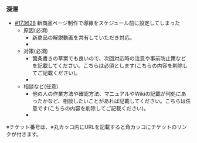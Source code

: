 ### 深澤
- [#173628](https://redmine-web.keyence.co.jp/issues/173628) 新商品ページ制作で導線をスケジュール前に設定してしまった
  - 原因(必須)
    - 新商品の解説動画を共有していただき対応。
    - 
  - 対策(必須)
    - 箇条書きの草案でも良いので、次回対応時の注意や事前防止策などを記載してください。こちらは必須とします(こちらの内容を削除してご記載ください)。
    - 
  - 相談など(任意)
    - 他の人の作業方法や確認方法、マニュアルやWikiの記載が何処にあったかなど、相談したいことがあれば記載してください。こちらは任意です(こちらの内容を削除してご記載ください)。
    - 
※チケット番号は、※丸カッコ内にURLを記載すると角カッコにチケットのリンクが付きます。